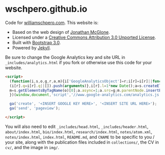 wschpero.github.io
========

Code for [williamschpero.com](http://williamschpero.com). This website is:

* Based on the web design of [Jonathan McGlone](https://github.com/jmcglone/jmcglone.github.io).
* Licensed under a [Creative Commons Attribution 3.0 Unported License](http://creativecommons.org/licenses/by/3.0/deed.en_US).
* Built with [Bootstrap 3.0](http://getbootstrap.com).
* Powered by [Jekyll](http://jekyllrb.com).

Be sure to change the Google Analytics key and site URL in `_includes/analytics.html` if you fork or otherwise use this code for your website.

```html
<script>
  (function(i,s,o,g,r,a,m){i['GoogleAnalyticsObject']=r;i[r]=i[r]||function(){
  (i[r].q=i[r].q||[]).push(arguments)},i[r].l=1*new Date();a=s.createElement(o),
  m=s.getElementsByTagName(o)[0];a.async=1;a.src=g;m.parentNode.insertBefore(a,m)
  })(window,document,'script','//www.google-analytics.com/analytics.js','ga');

  ga('create', '<INSERT GOOGLE KEY HERE>', '<INSERT SITE URL HERE>');
  ga('send', 'pageview');

</script>
```

You will also need to edit `_includes/head.html`, `_includes/header.html`, `about/index.html`, `bio/index.html`, `research/index.html`, `notes/atom.xml`, `notes/index.html`, `index.html`, `README.md`, and `CNAME` to be specific to you / your site, along with the publication files included in `collections/`, the CV in `cv/`, and the image in `img/`.